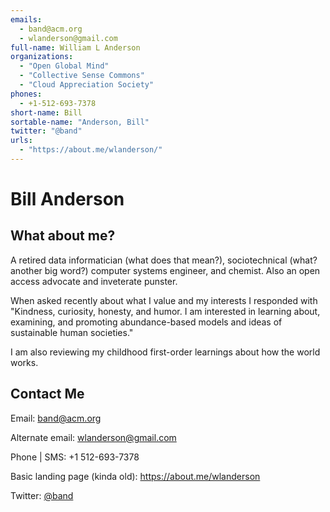 ```yaml
---
emails: 
  - band@acm.org
  - wlanderson@gmail.com
full-name: William L Anderson
organizations: 
  - "Open Global Mind"
  - "Collective Sense Commons"
  - "Cloud Appreciation Society"
phones:
  - +1-512-693-7378
short-name: Bill
sortable-name: "Anderson, Bill"
twitter: "@band"
urls: 
  - "https://about.me/wlanderson/"
---
```

# Bill Anderson

## What about me?
A retired data informatician (what does that mean?), sociotechnical (what? another big word?) computer systems engineer, and chemist. Also an open access advocate and inveterate punster.

When asked recently about what I value and my interests I responded with "Kindness, curiosity, honesty, and humor. I am interested in learning about, examining, and promoting abundance-based models and ideas of sustainable human societies."

I am also reviewing my childhood first-order learnings about how the world works.

## Contact Me

Email: band@acm.org

Alternate email: wlanderson@gmail.com

Phone | SMS: +1 512-693-7378

Basic landing page (kinda old): https://about.me/wlanderson

Twitter: [@band](https://twitter.com/band)

